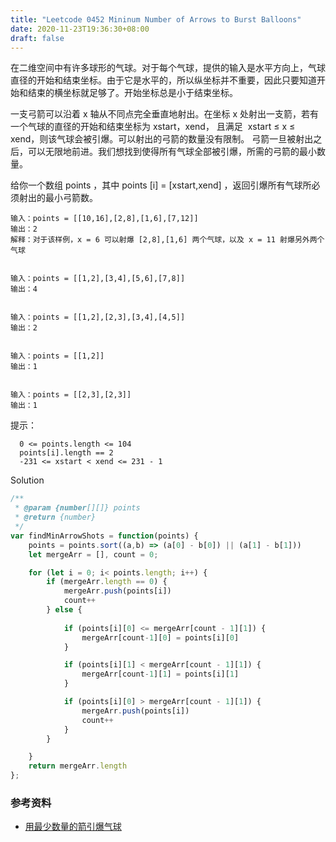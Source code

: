 ```yaml
---
title: "Leetcode 0452 Mininum Number of Arrows to Burst Balloons"
date: 2020-11-23T19:36:30+08:00
draft: false
---
```


在二维空间中有许多球形的气球。对于每个气球，提供的输入是水平方向上，气球直径的开始和结束坐标。由于它是水平的，所以纵坐标并不重要，因此只要知道开始和结束的横坐标就足够了。开始坐标总是小于结束坐标。

一支弓箭可以沿着 x 轴从不同点完全垂直地射出。在坐标 x 处射出一支箭，若有一个气球的直径的开始和结束坐标为 xstart，xend， 且满足  xstart ≤ x ≤ xend，则该气球会被引爆。可以射出的弓箭的数量没有限制。 弓箭一旦被射出之后，可以无限地前进。我们想找到使得所有气球全部被引爆，所需的弓箭的最小数量。

给你一个数组 points ，其中 points [i] = [xstart,xend] ，返回引爆所有气球所必须射出的最小弓箭数。

```
输入：points = [[10,16],[2,8],[1,6],[7,12]]
输出：2
解释：对于该样例，x = 6 可以射爆 [2,8],[1,6] 两个气球，以及 x = 11 射爆另外两个气球


输入：points = [[1,2],[3,4],[5,6],[7,8]]
输出：4


输入：points = [[1,2],[2,3],[3,4],[4,5]]
输出：2


输入：points = [[1,2]]
输出：1


输入：points = [[2,3],[2,3]]
输出：1

```


提示：

```
  0 <= points.length <= 104
  points[i].length == 2
  -231 <= xstart < xend <= 231 - 1
```

Solution

```js
/**
 * @param {number[][]} points
 * @return {number}
 */
var findMinArrowShots = function(points) {
    points = points.sort((a,b) => (a[0] - b[0]) || (a[1] - b[1]))
    let mergeArr = [], count = 0;

    for (let i = 0; i< points.length; i++) {
        if (mergeArr.length == 0) {
            mergeArr.push(points[i])
            count++
        } else {
            
            if (points[i][0] <= mergeArr[count - 1][1]) {
                mergeArr[count-1][0] = points[i][0]
            } 

            if (points[i][1] < mergeArr[count - 1][1]) {
                mergeArr[count-1][1] = points[i][1]
            }

            if (points[i][0] > mergeArr[count - 1][1]) {
                mergeArr.push(points[i])
                count++
            }
        }

    }
    return mergeArr.length
};
```

### 参考资料

- [用最少数量的箭引爆气球](https://leetcode-cn.com/problems/minimum-number-of-arrows-to-burst-balloons/)